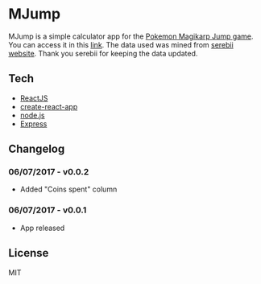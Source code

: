 # MJump
MJump is a simple calculator app for the [Pokemon Magikarp Jump game](https://play.google.com/store/apps/details?id=jp.pokemon.koiking).
You can access it in this [link](https://allangalera/mjump).
The data used was mined from [serebii website](https://www.serebii.net/magikarpjump). Thank you serebii for keeping the data updated.

## Tech
* [ReactJS](https://github.com/facebook/react)
* [create-react-app](https://github.com/facebookincubator/create-react-app)
* [node.js](https://nodejs.org/en/)
* [Express](http://expressjs.com)

## Changelog
### 06/07/2017 - v0.0.2
* Added "Coins spent" column
### 06/07/2017 - v0.0.1
* App released

License
----
MIT
